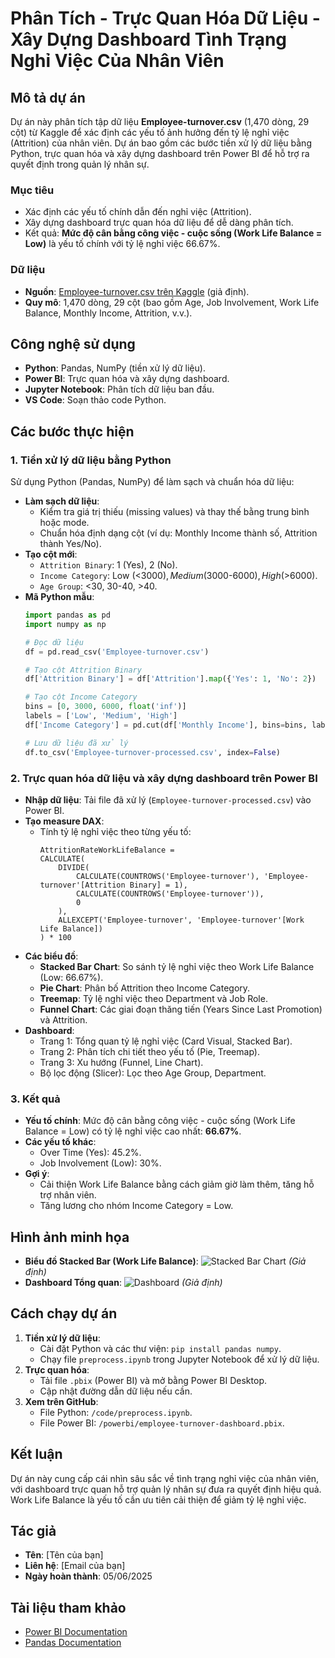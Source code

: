 # Phân Tích - Trực Quan Hóa Dữ Liệu - Xây Dựng Dashboard Tình Trạng Nghỉ Việc Của Nhân Viên

## Mô tả dự án
Dự án này phân tích tập dữ liệu **Employee-turnover.csv** (1,470 dòng, 29 cột) từ Kaggle để xác định các yếu tố ảnh hưởng đến tỷ lệ nghỉ việc (Attrition) của nhân viên. Dự án bao gồm các bước tiền xử lý dữ liệu bằng Python, trực quan hóa và xây dựng dashboard trên Power BI để hỗ trợ ra quyết định trong quản lý nhân sự.

### Mục tiêu
- Xác định các yếu tố chính dẫn đến nghỉ việc (Attrition).
- Xây dựng dashboard trực quan hóa dữ liệu để dễ dàng phân tích.
- Kết quả: **Mức độ cân bằng công việc - cuộc sống (Work Life Balance = Low)** là yếu tố chính với tỷ lệ nghỉ việc 66.67%.

### Dữ liệu
- **Nguồn**: [Employee-turnover.csv trên Kaggle](https://www.kaggle.com/datasets) (giả định).
- **Quy mô**: 1,470 dòng, 29 cột (bao gồm Age, Job Involvement, Work Life Balance, Monthly Income, Attrition, v.v.).

## Công nghệ sử dụng
- **Python**: Pandas, NumPy (tiền xử lý dữ liệu).
- **Power BI**: Trực quan hóa và xây dựng dashboard.
- **Jupyter Notebook**: Phân tích dữ liệu ban đầu.
- **VS Code**: Soạn thảo code Python.

## Các bước thực hiện

### 1. Tiền xử lý dữ liệu bằng Python
Sử dụng Python (Pandas, NumPy) để làm sạch và chuẩn hóa dữ liệu:
- **Làm sạch dữ liệu**:
  - Kiểm tra giá trị thiếu (missing values) và thay thế bằng trung bình hoặc mode.
  - Chuẩn hóa định dạng cột (ví dụ: Monthly Income thành số, Attrition thành Yes/No).
- **Tạo cột mới**:
  - `Attrition Binary`: 1 (Yes), 2 (No).
  - `Income Category`: Low (<$3000), Medium ($3000-$6000), High (>$6000).
  - `Age Group`: <30, 30-40, >40.
- **Mã Python mẫu**:
  ```python
  import pandas as pd
  import numpy as np

  # Đọc dữ liệu
  df = pd.read_csv('Employee-turnover.csv')

  # Tạo cột Attrition Binary
  df['Attrition Binary'] = df['Attrition'].map({'Yes': 1, 'No': 2})

  # Tạo cột Income Category
  bins = [0, 3000, 6000, float('inf')]
  labels = ['Low', 'Medium', 'High']
  df['Income Category'] = pd.cut(df['Monthly Income'], bins=bins, labels=labels)

  # Lưu dữ liệu đã xử lý
  df.to_csv('Employee-turnover-processed.csv', index=False)
  ```

### 2. Trực quan hóa dữ liệu và xây dựng dashboard trên Power BI
- **Nhập dữ liệu**: Tải file đã xử lý (`Employee-turnover-processed.csv`) vào Power BI.
- **Tạo measure DAX**:
  - Tính tỷ lệ nghỉ việc theo từng yếu tố:
    ```
    AttritionRateWorkLifeBalance = 
    CALCULATE(
        DIVIDE(
            CALCULATE(COUNTROWS('Employee-turnover'), 'Employee-turnover'[Attrition Binary] = 1),
            CALCULATE(COUNTROWS('Employee-turnover')),
            0
        ),
        ALLEXCEPT('Employee-turnover', 'Employee-turnover'[Work Life Balance])
    ) * 100
    ```
- **Các biểu đồ**:
  - **Stacked Bar Chart**: So sánh tỷ lệ nghỉ việc theo Work Life Balance (Low: 66.67%).
  - **Pie Chart**: Phân bố Attrition theo Income Category.
  - **Treemap**: Tỷ lệ nghỉ việc theo Department và Job Role.
  - **Funnel Chart**: Các giai đoạn thăng tiến (Years Since Last Promotion) và Attrition.
- **Dashboard**:
  - Trang 1: Tổng quan tỷ lệ nghỉ việc (Card Visual, Stacked Bar).
  - Trang 2: Phân tích chi tiết theo yếu tố (Pie, Treemap).
  - Trang 3: Xu hướng (Funnel, Line Chart).
  - Bộ lọc động (Slicer): Lọc theo Age Group, Department.

### 3. Kết quả
- **Yếu tố chính**: Mức độ cân bằng công việc - cuộc sống (Work Life Balance = Low) có tỷ lệ nghỉ việc cao nhất: **66.67%**.
- **Các yếu tố khác**:
  - Over Time (Yes): 45.2%.
  - Job Involvement (Low): 30%.
- **Gợi ý**:
  - Cải thiện Work Life Balance bằng cách giảm giờ làm thêm, tăng hỗ trợ nhân viên.
  - Tăng lương cho nhóm Income Category = Low.

## Hình ảnh minh họa
- **Biểu đồ Stacked Bar (Work Life Balance)**:
  ![Stacked Bar Chart](images/stacked-bar-worklifebalance.png) *(Giả định)*
- **Dashboard Tổng quan**:
  ![Dashboard](images/dashboard-overview.png) *(Giả định)*

## Cách chạy dự án
1. **Tiền xử lý dữ liệu**:
   - Cài đặt Python và các thư viện: `pip install pandas numpy`.
   - Chạy file `preprocess.ipynb` trong Jupyter Notebook để xử lý dữ liệu.
2. **Trực quan hóa**:
   - Tải file `.pbix` (Power BI) và mở bằng Power BI Desktop.
   - Cập nhật đường dẫn dữ liệu nếu cần.
3. **Xem trên GitHub**:
   - File Python: `/code/preprocess.ipynb`.
   - File Power BI: `/powerbi/employee-turnover-dashboard.pbix`.

## Kết luận
Dự án này cung cấp cái nhìn sâu sắc về tình trạng nghỉ việc của nhân viên, với dashboard trực quan hỗ trợ quản lý nhân sự đưa ra quyết định hiệu quả. Work Life Balance là yếu tố cần ưu tiên cải thiện để giảm tỷ lệ nghỉ việc.

## Tác giả
- **Tên**: [Tên của bạn]
- **Liên hệ**: [Email của bạn]
- **Ngày hoàn thành**: 05/06/2025

## Tài liệu tham khảo
- [Power BI Documentation](https://docs.microsoft.com/en-us/power-bi/)
- [Pandas Documentation](https://pandas.pydata.org/docs/)